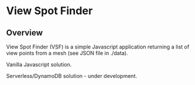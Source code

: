 # View Spot Finder

## Overview

View Spot Finder (VSF) is a simple Javascript application returning a
list of view points from a mesh (see JSON file in ./data).

Vanilla Javascript solution.

Serverless/DynamoDB solution - under development.
